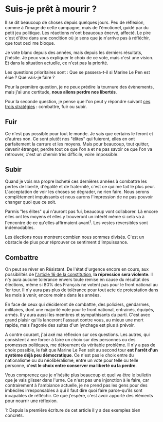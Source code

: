 # Suis-je prêt à mourir ?

Il se dit beaucoup de choses depuis quelques jours. Peu de réflexion, comme à l'image de cette campagne, mais de 
l'émotionel, guidé par du petit jeu politique. Les réactions m'ont beaucoup énervé, affecté. Le pire c'est d'être dans 
une condition où je sens que je n'arrive pas à réfléchir, que tout ceci me bloque.

Je vote blanc depuis des années, mais depuis les derniers résultats, j'hésite. Je peux vous expliquer le choix de ce 
vote, mais c'est une vision. Et dans la situation actuelle, ce n'est pas la priorité.

Les questions prioritaires sont : Que se passera-t-il si Marine Le Pen est élue ? Que vais-je faire ?

Pour la première question, je ne peux prédire la tournure des évènements, mais j'ai une certitude, __nous allons perdre 
nos libertés__.

Pour la seconde question, je pense que l'on peut y répondre suivant [ces trois 
stratégies](https://www.scienceshumaines.com/combattre-fuir-subir_fr_25520.html) : combattre, fuir ou subir.

## Fuir

Ce n'est pas possible pour tout le monde. Je sais que certains le feront et d'autres non. Ce sont plutôt nos "élites" 
qui fuieront, elles en ont parfaitement la carrure et les moyens. Mais pour beaucoup, tout quitter, devenir étranger, 
perdre tout ce que l'on a et ne pas savoir ce que l'on va retrouver, c'est un chemin très difficile, voire impossible.

## Subir

Quand je vois ma propre lacheté ces dernières années à combattre les pertes de liberté, d'égalité et de fraternité, 
c'est ce qui me fait le plus peur. L'acceptation de voir les choses se dégrader, ne rien faire. Nous serons 
complètement impuissants et nous aurons l'impression de ne pas pouvoir changer quoi que ce soit.

Parmis "les élites" qui n'auront pas fui, beaucoup vont collaborer. Là encore elles ont les moyens et elles y 
trouveront un intérêt même si cela va à l'encontre de ce qu'elles affirmaient avant<sup>[1](#footnote1)</sup>. Les vestes réversibles sont indémodables.

Les élections nous montrent combien nous sommes divisés. C'est un obstacle de plus pour réprouver ce sentiment 
d'impuissance.

## Combattre

On peut se réver en Résistant. De l'état d'urgence encore en cours, aux possibilités de [l'article 16 de la 
constitution](https://www.legifrance.gouv.fr/affichTexteArticle.do;?idArticle=LEGIARTI000019241008&cidTexte=LEGITEXT000006071194&dateTexte=20140401), 
__la répression sera violente__. Il n'y aura aucune tolérance envers toute remise en cause du résultat des élections, même 
si 80% des Français ne votent pas pour le front national au 1er tour. Il n'y aura pas plus de tolérance pour tout acte 
de protestation dans les mois à venir, encore moins dans les années.

En face de ceux qui décideront de combattre, des policiers, gendarmes, militaires, dont une majorité vote pour le front 
national, entrainés, équipés, armés. Il y aura aussi les membres et sympathisants du parti. C'est avec grand plaisir 
qu'ils lanceront l'assaut contre vous, au mieux une mort rapide, mais l'agonie des suites d'un lynchage est plus à 
prévoir.

A contre courant, j'ai axé ma réflexion sur ces questions. Les autres, qui consistent à me forcer à faire un choix sur des personnes ou des promesses politiques, me détournent du véritable problème. Il n'y a pas de choix possible, le fait que Marine Le Pen soit au second tour __est l'arrêt d'un système déjà peu démocratique__. Ce n'est pas le choix entre du 
nationalisme ou du néolibéralisme, entre un vote pour telle ou telle personne, __c'est le choix entre conserver ma 
liberté ou la perdre__.

Vous comprenez que je n'hésite plus beaucoup et quel va être le bulletin que je vais glisser dans l'urne. Ce n'est pas une injonction à le faire, car contrairement à l'ambiance actuelle, je ne prend pas les gens pour des imbéciles irresponsables à qui il faut dire quoi faire parce-qu'ils sont incapables de réfléchir. Ce que j'espère, c'est avoir apporté des éléments pour nourrir une réflexion.

<a name="footnote1">1</a>: Depuis la première écriture de cet article il y a des exemples bien concrets.
